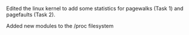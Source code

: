 Edited the linux kernel to add some statistics for pagewalks (Task 1) and pagefaults (Task 2).

Added new modules to the /proc filesystem
